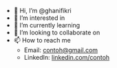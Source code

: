 - 👋 Hi, I’m @ghanifikri
- 👀 I’m interested in 
- 🌱 I’m currently learning
- 💞️ I’m looking to collaborate on 
- 📫 How to reach me 
  - Email: [contoh@gmail.com](ghanifikribaihaqi@gmail.com)
  - LinkedIn: [linkedin.com/contoh](https://www.linkedin.com/ghanifikri)



<!---
ghanifikri/ghanifikri is a ✨ special ✨ repository because its `README.md` (this file) appears on your GitHub profile.
You can click the Preview link to take a look at your changes.
--->
